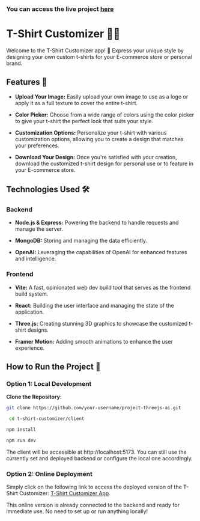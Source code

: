 ### You can access the live project [here](https://t-shirt-customizer-rjqf.onrender.com)

# T-Shirt Customizer 🎨👕

Welcome to the T-Shirt Customizer app! 🚀 Express your unique style by designing your own custom t-shirts for your E-commerce store or personal brand.

## Features 🌟

- **Upload Your Image:** Easily upload your own image to use as a logo or apply it as a full texture to cover the entire t-shirt.
  
- **Color Picker:** Choose from a wide range of colors using the color picker to give your t-shirt the perfect look that suits your style.

- **Customization Options:** Personalize your t-shirt with various customization options, allowing you to create a design that matches your preferences.

- **Download Your Design:** Once you're satisfied with your creation, download the customized t-shirt design for personal use or to feature in your E-commerce store.

## Technologies Used 🛠️

### Backend
- **Node.js & Express:** Powering the backend to handle requests and manage the server.

- **MongoDB:** Storing and managing the data efficiently.

- **OpenAI:** Leveraging the capabilities of OpenAI for enhanced features and intelligence.

### Frontend
- **Vite:** A fast, opinionated web dev build tool that serves as the frontend build system.

- **React:** Building the user interface and managing the state of the application.

- **Three.js:** Creating stunning 3D graphics to showcase the customized t-shirt designs.

- **Framer Motion:** Adding smooth animations to enhance the user experience.

## How to Run the Project 🚀

### Option 1: Local Development

 **Clone the Repository:**
   ```bash
   git clone https://github.com/your-username/project-threejs-ai.git
  ```
  ```bash
   cd t-shirt-customizer/client
  ```
   ```bash
   npm install
```
   ```bash
   npm run dev
```

The client will be accessible at http://localhost:5173. You can still use the currently set and deployed backend or configure the local one accordingly.

### Option 2: Online Deployment

Simply click on the following link to access the deployed version of the T-Shirt Customizer:
[T-Shirt Customizer App](https://t-shirt-customizer-rjqf.onrender.com).

This online version is already connected to the backend and ready for immediate use. No need to set up or run anything locally!
